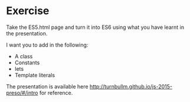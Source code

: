 Exercise
========

Take the ES5.html page and turn it into ES6 using what you have learnt in the presentation.

I want you to add in the following:
* A class
* Constants
* lets
* Template literals

The presentation is available here http://turnbullm.github.io/js-2015-preso/#/intro for reference.

